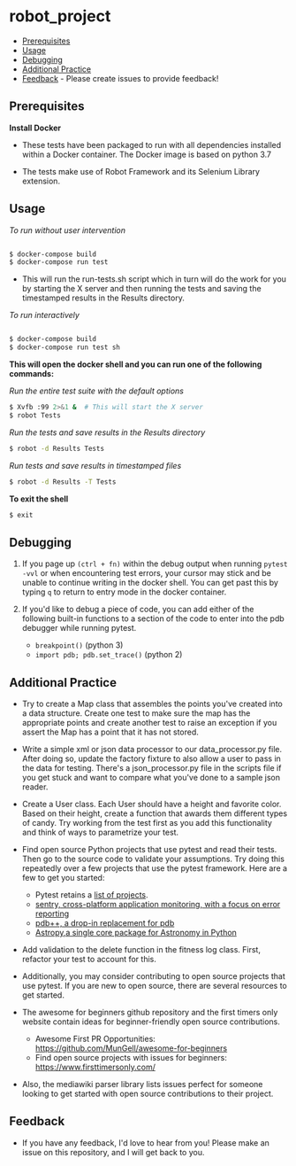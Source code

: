 # robot_project

- [Prerequisites](#prerequisites)
- [Usage](#usage)
- [Debugging](#debugging)
- [Additional Practice](#additional-practice)
- [Feedback](#feedback) - Please create issues to provide feedback!


## Prerequisites
**Install Docker**
  - These tests have been packaged to run with all dependencies
    installed within a Docker container. The Docker image is based on python 3.7

  - The tests make use of Robot Framework and its Selenium Library extension.


## Usage

*To run without user intervention*


  ```bash

  $ docker-compose build
  $ docker-compose run test
  ```


- This will run the run-tests.sh script which in turn will do the work for you by starting the X server and then running the tests and saving the timestamped results
in the Results directory.




*To run interactively*

  ```bash

  $ docker-compose build
  $ docker-compose run test sh
  ```


**This will open the docker shell and you can run one of the following commands:**


  *Run the entire test suite with the default options*
    
  ``` bash
  $ Xvfb :99 2>&1 &  # This will start the X server
  $ robot Tests 
  ```

  *Run the tests and save results in the Results directory*
    
  ``` bash
  $ robot -d Results Tests
  ```

  *Run tests and save results in timestamped files*

  ``` bash
  $ robot -d Results -T Tests
  ```

**To exit the shell**
  ```bash
  $ exit
  ```


## Debugging

1. If you page up `(ctrl + fn)` within the debug output when running `pytest -vvl` or
when encountering test errors, your cursor may stick and be unable to continue 
writing in the docker shell. You can get past this by typing `q` to return to
entry mode in the docker container.


1. If you'd like to debug a piece of code, you can add either of the following built-in functions
   to a section of the code to enter into the pdb debugger while running pytest. 
   * `breakpoint()` (python 3)
   * `import pdb; pdb.set_trace()` (python 2)

## Additional Practice

- Try to create a Map class that assembles the points you've created into a
data structure. Create one test to make sure the map has the appropriate points
and create another test to raise an exception if you assert the Map has a point
that it has not stored.

- Write a simple xml or json data processor to our data_processor.py file. After doing so, update the factory fixture to also allow a user to pass in the data for testing. There's a json_processor.py file in the scripts file if you get stuck and want to compare what you've done to a sample json reader.

- Create a User class. Each User should have a height and favorite color. Based
on their height, create a function that awards them different types of candy.
Try working from the test first as you add this functionality and think of ways
to parametrize your test.

- Find open source Python projects that use pytest and read their tests. Then
go to the source code to validate your assumptions. Try doing this repeatedly
over a few projects that use the pytest framework. Here are a few to get you
started: 
    - Pytest retains a [list of projects](https://docs.pytest.org/en/latest/projects.html).
    - [sentry, cross-platform application monitoring, with a focus on error reporting](
https://github.com/getsentry/sentry/blob/master/tests/sentry/eventstream/kafka/test_consumer.py)
    - [pdb++, a drop-in replacement for pdb](https://github.com/pdbpp/pdbpp/blob/master/testing/test_pdb.py)
    - [Astropy,a single core package for Astronomy in Python](https://github.com/astropy/astropy/tree/master/astropy/tests/tests)


- Add validation to the delete function in the fitness log class. First,
refactor your test to account for this.

- Additionally, you may consider contributing to open source projects that use
pytest. If you are new to open source, there are several resources to get
started.

- The awesome for beginners github repository and the first timers only website
contain ideas for beginner-friendly open source contributions.
   - Awesome First PR Opportunities: https://github.com/MunGell/awesome-for-beginners
   - Find open source projects with issues for beginners: https://www.firsttimersonly.com/

- Also, the mediawiki parser library lists issues perfect for someone looking
to get started with open source contributions to their project.



## Feedback
- If you have any feedback, I'd love to hear from
you! Please make an issue on this repository, and I will get back to you.
